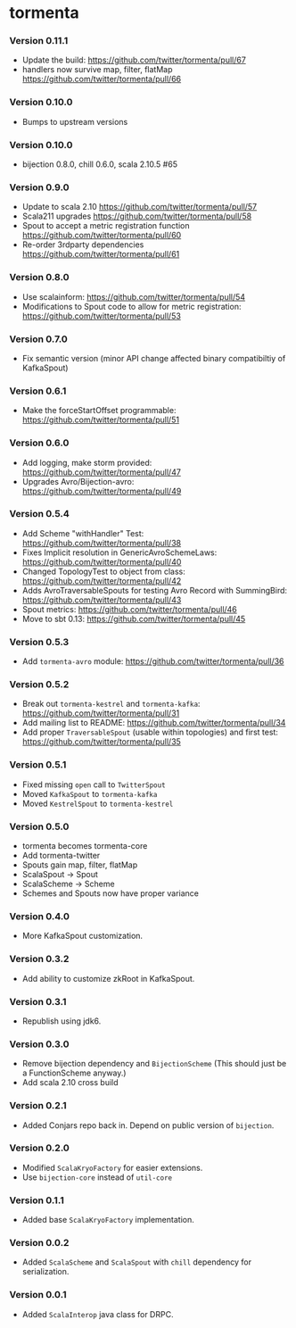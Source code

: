 # tormenta #

### Version 0.11.1 ###

* Update the build: https://github.com/twitter/tormenta/pull/67
* handlers now survive map, filter, flatMap https://github.com/twitter/tormenta/pull/66

### Version 0.10.0 ###
* Bumps to upstream versions

### Version 0.10.0 ###
* bijection 0.8.0, chill 0.6.0, scala 2.10.5 #65

### Version 0.9.0 ###
* Update to scala 2.10 https://github.com/twitter/tormenta/pull/57
* Scala211 upgrades https://github.com/twitter/tormenta/pull/58
* Spout to accept a metric registration function https://github.com/twitter/tormenta/pull/60
* Re-order 3rdparty dependencies https://github.com/twitter/tormenta/pull/61

### Version 0.8.0 ###
* Use scalainform: https://github.com/twitter/tormenta/pull/54
* Modifications to Spout code to allow for metric registration: https://github.com/twitter/tormenta/pull/53

### Version 0.7.0 ###
* Fix semantic version (minor API change affected binary compatibiltiy of KafkaSpout)

### Version 0.6.1 ###
* Make the forceStartOffset programmable: https://github.com/twitter/tormenta/pull/51

### Version 0.6.0 ###
* Add logging, make storm provided: https://github.com/twitter/tormenta/pull/47
* Upgrades Avro/Bijection-avro: https://github.com/twitter/tormenta/pull/49

### Version 0.5.4 ###
* Add Scheme "withHandler" Test: https://github.com/twitter/tormenta/pull/38
* Fixes Implicit resolution in GenericAvroSchemeLaws: https://github.com/twitter/tormenta/pull/40
* Changed TopologyTest to object from class: https://github.com/twitter/tormenta/pull/42
* Adds AvroTraversableSpouts for testing Avro Record with SummingBird: https://github.com/twitter/tormenta/pull/43
* Spout metrics: https://github.com/twitter/tormenta/pull/46
* Move to sbt 0.13: https://github.com/twitter/tormenta/pull/45

### Version 0.5.3 ###

* Add `tormenta-avro` module: https://github.com/twitter/tormenta/pull/36

### Version 0.5.2 ###

* Break out `tormenta-kestrel` and `tormenta-kafka`: https://github.com/twitter/tormenta/pull/31
* Add mailing list to README: https://github.com/twitter/tormenta/pull/34
* Add proper `TraversableSpout` (usable within topologies) and first test: https://github.com/twitter/tormenta/pull/35

### Version 0.5.1 ###

* Fixed missing `open` call to `TwitterSpout`
* Moved `KafkaSpout` to `tormenta-kafka`
* Moved `KestrelSpout` to `tormenta-kestrel`

### Version 0.5.0 ###

* tormenta becomes tormenta-core
* Add tormenta-twitter
* Spouts gain map, filter, flatMap
* ScalaSpout -> Spout
* ScalaScheme -> Scheme
* Schemes and Spouts now have proper variance

### Version 0.4.0 ###

* More KafkaSpout customization.

### Version 0.3.2 ###

* Add ability to customize zkRoot in KafkaSpout.

### Version 0.3.1 ###

* Republish using jdk6.

### Version 0.3.0 ###

* Remove bijection dependency and `BijectionScheme` (This should just be a FunctionScheme anyway.)
* Add scala 2.10 cross build

### Version 0.2.1 ###

* Added Conjars repo back in. Depend on public version of `bijection`.

### Version 0.2.0 ###

* Modified `ScalaKryoFactory` for easier extensions.
* Use `bijection-core` instead of `util-core`

### Version 0.1.1 ###

* Added base `ScalaKryoFactory` implementation.

### Version 0.0.2 ###

* Added `ScalaScheme` and `ScalaSpout` with `chill` dependency for serialization.

### Version 0.0.1 ###

* Added `ScalaInterop` java class for DRPC.
